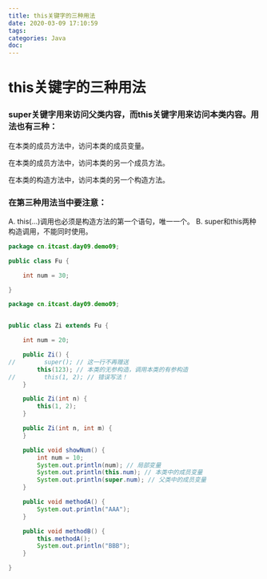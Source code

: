 ```yaml
---
title: this关键字的三种用法
date: 2020-03-09 17:10:59
tags:
categories: Java
doc:
---
```


# this关键字的三种用法

### super关键字用来访问父类内容，而this关键字用来访问本类内容。用法也有三种：

在本类的成员方法中，访问本类的成员变量。

在本类的成员方法中，访问本类的另一个成员方法。

在本类的构造方法中，访问本类的另一个构造方法。

### 在第三种用法当中要注意：

A. this(...)调用也必须是构造方法的第一个语句，唯一一个。
B. super和this两种构造调用，不能同时使用。

```java
package cn.itcast.day09.demo09;

public class Fu {

    int num = 30;

}

```



```java
package cn.itcast.day09.demo09;


public class Zi extends Fu {

    int num = 20;

    public Zi() {
//        super(); // 这一行不再赠送
        this(123); // 本类的无参构造，调用本类的有参构造
//        this(1, 2); // 错误写法！
    }

    public Zi(int n) {
        this(1, 2);
    }

    public Zi(int n, int m) {
    }

    public void showNum() {
        int num = 10;
        System.out.println(num); // 局部变量
        System.out.println(this.num); // 本类中的成员变量
        System.out.println(super.num); // 父类中的成员变量
    }

    public void methodA() {
        System.out.println("AAA");
    }

    public void methodB() {
        this.methodA();
        System.out.println("BBB");
    }

}

```

